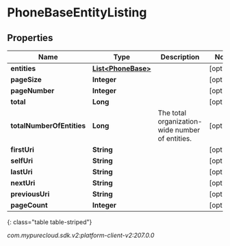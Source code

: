 # PhoneBaseEntityListing


## Properties

| Name | Type | Description | Notes |
| ------------ | ------------- | ------------- | ------------- |
| **entities** | [**List&lt;PhoneBase&gt;**](PhoneBase) |  |  [optional] |
| **pageSize** | **Integer** |  |  [optional] |
| **pageNumber** | **Integer** |  |  [optional] |
| **total** | **Long** |  |  [optional] |
| **totalNumberOfEntities** | **Long** | The total organization-wide number of entities. |  [optional] |
| **firstUri** | **String** |  |  [optional] |
| **selfUri** | **String** |  |  [optional] |
| **lastUri** | **String** |  |  [optional] |
| **nextUri** | **String** |  |  [optional] |
| **previousUri** | **String** |  |  [optional] |
| **pageCount** | **Integer** |  |  [optional] |
{: class="table table-striped"}




_com.mypurecloud.sdk.v2:platform-client-v2:207.0.0_
